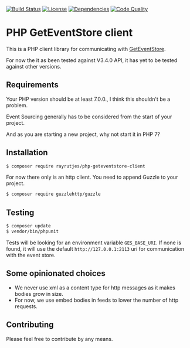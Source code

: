[![Build Status](https://travis-ci.org/rayrutjes/php-geteventstore-client.svg)](https://travis-ci.org/rayrutjes/php-geteventstore-client)
[![License](https://img.shields.io/github/license/rayrutjes/php-geteventstore-client.svg)](LICENSE.md)
[![Dependencies](https://img.shields.io/gemnasium/rayrutjes/php-geteventstore-client.svg)](https://gemnasium.com/rayrutjes/php-geteventstore-client)
[![Code Quality](https://img.shields.io/scrutinizer/g/rayrutjes/php-geteventstore-client.svg)](https://scrutinizer-ci.com/g/rayrutjes/php-geteventstore-client/)

# PHP GetEventStore client

This is a PHP client library for communicating with [GetEventStore](https://geteventstore.com/).

For now the it as been tested against V3.4.0 API, it has yet to be tested against other versions.

## Requirements

Your PHP version should be at least 7.0.0., I think this shouldn't be a problem. 

Event Sourcing generally has to be considered from the start of your project.

And as you are starting a new project, why not start it in PHP 7?

## Installation

```bash
$ composer require rayrutjes/php-geteventstore-client
```

For now there only is an http client. You need to append Guzzle to your project.
 
 ```bash
 $ composer require guzzlehttp/guzzle
 ```

## Testing

```bash
$ composer update
$ vendor/bin/phpunit
```

Tests will be looking for an environment variable `GES_BASE_URI`. If none is found, it will use the default `http://127.0.0.1:2113` uri for communication with the event store.

## Some opinionated choices

- We never use xml as a content type for http messages as it makes bodies grow in size.
- For now, we use embed bodies in feeds to lower the number of http requests.

## Contributing

Please feel free to contribute by any means.
